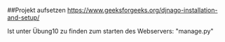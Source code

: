 ##Projekt aufsetzen 
https://www.geeksforgeeks.org/djnago-installation-and-setup/

Ist unter Übung10 zu finden zum starten des Webservers: 
  "manage.py" 
